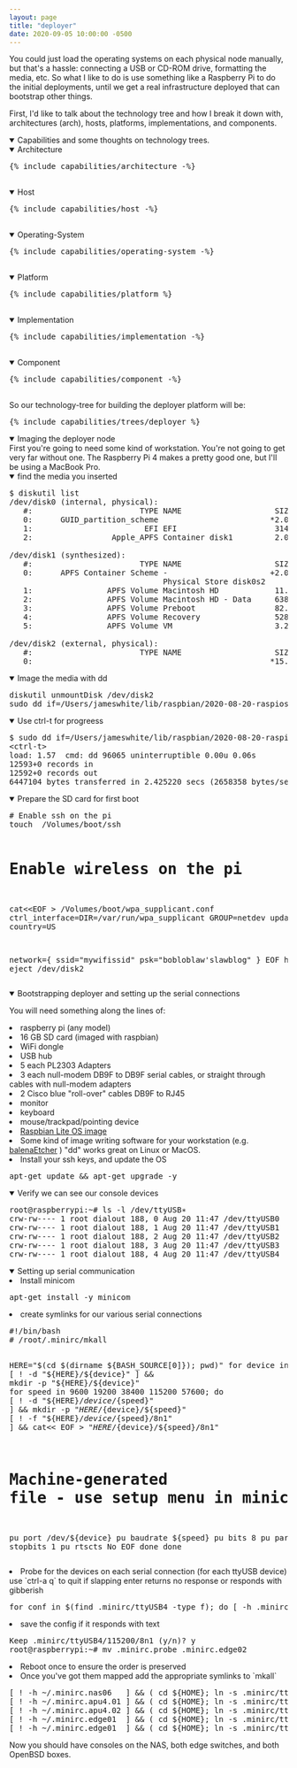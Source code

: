 ```yaml
---
layout: page
title: "deployer"
date: 2020-09-05 10:00:00 -0500
---
```


<p>You could just load the operating systems on each physical node manually, but that's a hassle: connecting a USB or CD-ROM drive, formatting the media, etc. So what I like to do is use something like a Raspberry Pi to do the initial deployments, until we get a real infrastructure deployed that can bootstrap other things.</p>

<p>First, I'd like to talk about the technology tree and how I break it down with, architectures (arch), hosts, platforms, implementations, and components.</p>


<details open><summary>Capabilities and some thoughts on technology trees.</summary>
<details open><summary>Architecture</summary>
  <pre>
{% include capabilities/architecture -%}
  </pre>
</details>
<details open><summary>Host</summary>
  <pre>
{% include capabilities/host -%}
  </pre>
</details>

<details open><summary>Operating-System</summary>
  <pre>
{% include capabilities/operating-system -%}
  </pre>
</details>

<details open><summary>Platform</summary>
  <pre>
{% include capabilities/platform %}
  </pre>
</details>

<details open><summary>Implementation</summary>
  <pre>
{% include capabilities/implementation -%}
  </pre>
</details>

<details open><summary>Component</summary>
  <pre>
{% include capabilities/component -%}
  </pre>
</details>
</details>

<p>So our technology-tree for building the deployer platform will be:</p>
<pre>
{% include capabilities/trees/deployer %}
</pre>

<details open><summary>Imaging the deployer node</summary>
First you're going to need some kind of workstation. You're not going to get very far without one. The Raspberry Pi 4 makes a pretty good one, but I'll be using a MacBook Pro.

<details open><summary>find the media you inserted</summary>

<pre>
$ diskutil list
/dev/disk0 (internal, physical):
   #:                       TYPE NAME                    SIZE       IDENTIFIER
   0:      GUID_partition_scheme                        *2.0 TB     disk0
   1:                        EFI EFI                     314.6 MB   disk0s1
   2:                 Apple_APFS Container disk1         2.0 TB     disk0s2

/dev/disk1 (synthesized):
   #:                       TYPE NAME                    SIZE       IDENTIFIER
   0:      APFS Container Scheme -                      +2.0 TB     disk1
                                 Physical Store disk0s2
   1:                APFS Volume Macintosh HD            11.2 GB    disk1s1
   2:                APFS Volume Macintosh HD - Data     638.9 GB   disk1s2
   3:                APFS Volume Preboot                 82.4 MB    disk1s3
   4:                APFS Volume Recovery                528.9 MB   disk1s4
   5:                APFS Volume VM                      3.2 GB     disk1s5

/dev/disk2 (external, physical):
   #:                       TYPE NAME                    SIZE       IDENTIFIER
   0:                                                   *15.9 GB    disk2
</pre>
</details>

<details open><summary>Image the media with dd</summary>
<pre>
diskutil unmountDisk /dev/disk2
sudo dd if=/Users/jameswhite/lib/raspbian/2020-08-20-raspios-buster-armhf-lite.img of=/dev/disk2
</pre>
</details>

<details open><summary>Use ctrl-t for progreess </summary>
<pre>
$ sudo dd if=/Users/jameswhite/lib/raspbian/2020-08-20-raspios-buster-armhf-lite.img of=/dev/disk2
&lt;ctrl-t&gt;
load: 1.57  cmd: dd 96065 uninterruptible 0.00u 0.06s
12593+0 records in
12592+0 records out
6447104 bytes transferred in 2.425220 secs (2658358 bytes/sec)
</pre>
</details>

<details open><summary>Prepare the SD card for first boot</summary>
<pre>
# Enable ssh on the pi
touch  /Volumes/boot/ssh

# Enable wireless  on the pi
cat&lt;&lt;EOF &gt; /Volumes/boot/wpa_supplicant.conf
ctrl_interface=DIR=/var/run/wpa_supplicant GROUP=netdev
update_config=1
country=US

network={
 ssid="mywifissid"
 psk="bobloblaw'slawblog"
}
EOF
hdiutil eject /dev/disk2
</pre>
</details>
</details>

<details open><summary>Bootstrapping deployer and setting up the serial connections</summary>

You will need something along the lines of:
  <li> raspberry pi (any model)</li>
  <li> 16 GB SD card (imaged with raspbian)</li>
  <li> WiFi dongle</li>
  <li> USB hub</li>
  <li> 5 each PL2303 Adapters</li>
  <li> 3 each null-modem DB9F to DB9F serial cables, or straight through cables with null-modem adapters</li>
  <li> 2 Cisco blue "roll-over" cables DB9F to RJ45</li>
  <li> monitor</li>
  <li> keyboard</li>
  <li> mouse/trackpad/pointing device</li>
  <li> <a href="https://www.raspberrypi.org/downloads/raspberry-pi-os/">Raspbian Lite OS image</a></li>
  <li> Some kind of image writing software for your workstation (e.g. <a href="https://www.balena.io/etcher/">balenaEtcher</a> ) "dd" works great on Linux or MacOS.</li>


<li>Install your ssh keys, and update the OS </li>
<pre>apt-get update && apt-get upgrade -y</pre>

</details>

<details open><summary>Verify we can see our console devices</summary>
<pre>
root@raspberrypi:~# ls -l /dev/ttyUSB&lowast;
crw-rw---- 1 root dialout 188, 0 Aug 20 11:47 /dev/ttyUSB0
crw-rw---- 1 root dialout 188, 1 Aug 20 11:47 /dev/ttyUSB1
crw-rw---- 1 root dialout 188, 2 Aug 20 11:47 /dev/ttyUSB2
crw-rw---- 1 root dialout 188, 3 Aug 20 11:47 /dev/ttyUSB3
crw-rw---- 1 root dialout 188, 4 Aug 20 11:47 /dev/ttyUSB4
</pre>
</details>

<details open><summary>Setting up serial communication</summary>

<li>Install minicom</li>
<pre>
apt-get install -y minicom
</pre>


<li>create symlinks for our various serial connections</li>
<pre>
#!/bin/bash
# /root/.minirc/mkall

HERE="$(cd $(dirname ${BASH_SOURCE[0]}); pwd)"
for device in $(cd /dev; ls ttyUSB&lowast;); do
  [ ! -d "${HERE}/${device}" ] && mkdir -p "${HERE}/${device}"
  for speed in 9600 19200 38400 115200 57600; do
    [ ! -d "${HERE}/${device}/${speed}" ] && mkdir -p "${HERE}/${device}/${speed}"
    [ ! -f "${HERE}/${device}/${speed}/8n1" ] && cat&lt;&lt; EOF &gt; "${HERE}/${device}/${speed}/8n1"
# Machine-generated file - use setup menu in minicom to change parameters.
pu port             /dev/${device} pu baudrate         ${speed}
pu bits             8
pu parity           N
pu stopbits         1
pu rtscts           No
EOF
  done
done
</pre>

<li>Probe for the devices on each serial connection (for each ttyUSB device) use `ctrl-a q` to quit if slapping enter returns no response or responds with gibberish</li>
<pre>
for conf in $(find .minirc/ttyUSB4 -type f); do [ -h .minirc.probe ] && rm .minirc.probe; ln -s ${conf} .minirc.probe; minicom probe; echo -n "Keep ${conf} (y/n)? "; read trash; [ "${trash}" == "y" ] && break; done
</pre>

<li> save the config if it responds with text</li>
<pre>
Keep .minirc/ttyUSB4/115200/8n1 (y/n)? y
root@raspberrypi:~# mv .minirc.probe .minirc.edge02
</pre>

<li> Reboot once to ensure the order is preserved</li>
<li> Once you've got them mapped add the appropriate symlinks to `mkall`</li>
<pre>
[ ! -h ~/.minirc.nas06   ] && ( cd ${HOME}; ln -s .minirc/ttyUSB0/115200/8n1 .minirc.nas06   )
[ ! -h ~/.minirc.apu4.01 ] && ( cd ${HOME}; ln -s .minirc/ttyUSB1/115200/8n1 .minirc.apu4.01 )
[ ! -h ~/.minirc.apu4.02 ] && ( cd ${HOME}; ln -s .minirc/ttyUSB2/115200/8n1 .minirc.apu4.02 )
[ ! -h ~/.minirc.edge01  ] && ( cd ${HOME}; ln -s .minirc/ttyUSB3/115200/8n1 .minirc.edge01  )
[ ! -h ~/.minirc.edge01  ] && ( cd ${HOME}; ln -s .minirc/ttyUSB3/115200/8n1 .minirc.edge02  )
</pre>

</details>

Now you should have consoles on the NAS, both edge switches, and both OpenBSD boxes.

<!--
<h3>Next we'll be talking about preparing the deployere platform for network OS installs:</h3>
<p>The tech-tree for the programmatic-os-installs:</p>
<pre>
{% include capabilities/trees/programmatic-os-installs %}
</pre>
-->
